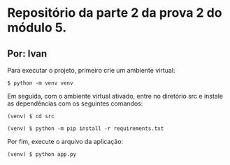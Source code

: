 # Repositório da parte 2 da prova 2 do módulo 5.
## Por: Ivan

Para executar o projeto, primeiro crie um ambiente virtual:

`$ python -m venv venv`

Em seguida, com o ambiente virtual ativado, entre no diretório src e instale as dependências com os seguintes comandos:

`(venv) $ cd src`

`(venv) $ python -m pip install -r requirements.txt`

Por fim, execute o arquivo da aplicação:

`(venv) $ python app.py`
